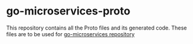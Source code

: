 # go-microservices-proto

This repository contains all the Proto files and its generated code.
These files are to be used for [go-microservices repository](https://github.com/Setsubou/go-microservices)